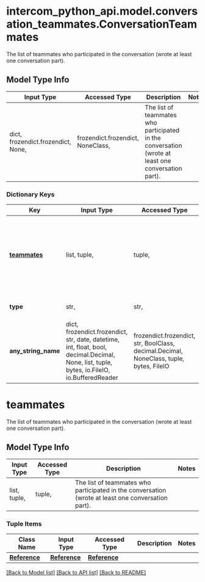 # intercom_python_api.model.conversation_teammates.ConversationTeammates

The list of teammates who participated in the conversation (wrote at least one conversation part).

## Model Type Info
Input Type | Accessed Type | Description | Notes
------------ | ------------- | ------------- | -------------
dict, frozendict.frozendict, None,  | frozendict.frozendict, NoneClass,  | The list of teammates who participated in the conversation (wrote at least one conversation part). | 

### Dictionary Keys
Key | Input Type | Accessed Type | Description | Notes
------------ | ------------- | ------------- | ------------- | -------------
**[teammates](#teammates)** | list, tuple,  | tuple,  | The list of teammates who participated in the conversation (wrote at least one conversation part). | [optional] 
**type** | str,  | str,  | The type of the object - &#x60;admin.list&#x60;. | [optional] 
**any_string_name** | dict, frozendict.frozendict, str, date, datetime, int, float, bool, decimal.Decimal, None, list, tuple, bytes, io.FileIO, io.BufferedReader | frozendict.frozendict, str, BoolClass, decimal.Decimal, NoneClass, tuple, bytes, FileIO | any string name can be used but the value must be the correct type | [optional]

# teammates

The list of teammates who participated in the conversation (wrote at least one conversation part).

## Model Type Info
Input Type | Accessed Type | Description | Notes
------------ | ------------- | ------------- | -------------
list, tuple,  | tuple,  | The list of teammates who participated in the conversation (wrote at least one conversation part). | 

### Tuple Items
Class Name | Input Type | Accessed Type | Description | Notes
------------- | ------------- | ------------- | ------------- | -------------
[**Reference**](Reference.md) | [**Reference**](Reference.md) | [**Reference**](Reference.md) |  | 

[[Back to Model list]](../../README.md#documentation-for-models) [[Back to API list]](../../README.md#documentation-for-api-endpoints) [[Back to README]](../../README.md)


